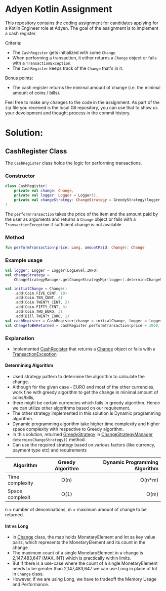 # Adyen Kotlin Assignment

This repository contains the coding assignment for candidates applying for a Kotlin Engineer role at Adyen.
The goal of the assignment is to implement a cash register.

Criteria:
- The `CashRegister` gets initialized with some `Change`.
- When performing a transaction, it either returns a `Change` object or fails with a `TransactionException`.
- The `CashRegister` keeps track of the `Change` that's in it.

Bonus points:
- The cash register returns the minimal amount of change (i.e. the minimal amount of coins / bills).

Feel free to make any changes to the code in the assignment.
As part of the zip file you received is the local Git repository, you can use that to show us your development and thought process in the commit history.

# Solution:

## CashRegister Class

The `CashRegister` class holds the logic for performing transactions.

### Constructor

```kotlin
class CashRegister(
    private val change: Change,
    private val logger: Logger = Logger(),
    private val changeStrategy: ChangeStrategy = GreedyStrategy(logger)
)
```
The `performTransaction` takes the price of the item and the amount paid by the user as arguments and returns a `Change` object or fails with a `TransactionException` if sufficient change is not available.

### Method
```kotlin
fun performTransaction(price: Long, amountPaid: Change): Change
```


### Example usage

```kotlin
val logger: Logger = Logger(LogLevel.INFO)
val changeStrategy =
    ChangeStrategyManager.getChangeStrategyMgr(logger).determineChangeStrategy()

val initialChange = Change()
    .add(Coin.FIVE_CENT, 10)
    .add(Coin.TEN_CENT, 4)
    .add(Coin.TWENTY_CENT, 2)
    .add(Coin.FIFTY_CENT, 3)
    .add(Coin.TWO_EURO, 3)
    .add(Bill.TWENTY_EURO, 1)
val cashRegister = CashRegister(change = initialChange, logger = logger, changeStrategy = changeStrategy)
val changeToBeReturned = cashRegister.performTransaction(price = 1000, amountPaid = Change().add(Bill.TWENTY_EURO, 1))
```

### Explanation
- Implemented [CashRegister](src/main/kotlin/CashRegister.kt) that returns a [Change](src/main/kotlin/money/Change.kt) object or fails with a [TransactionException](src/main/kotlin/money/exception/TransactionException.kt)

#### Determining Algorithm
- Used strategy pattern to determine the algorithm to calculate the change.
- Although for the given case - EURO and most of the other currencies, work fine with greedy algorithm to get the change in minimal amount of coins/bills,
- there might be certain currencies which fails in greedy algorithm. Hence we can utilize other algorithms based on our requirement.
- The other strategy implemented in this solution is Dynamic programming algorithm.
- Dynamic programming algorithm take higher time complexity and higher space complexity with respective to Greedy algorithm.
- In this solution, returned [GreedyStrategy](src/main/kotlin/money/strategy/GreedyStrategy.kt) in [ChangeStrategyManager](src/main/kotlin/money/strategy/ChangeStrategyManager.kt) `determineChangeStrategy()` method.
- Can use the required strategy based on various factors (like currency, payment type etc) and requirements

| Algorithm    |Greedy Algorithm|Dynamic Programming Algorithm|
| ------------- |:-------------:| -----:|
| Time complexity| O(n) | O(n*m) |
| Space complexit| O(1) | O(m)   |

n =  number of denominations, m =  maximum amount of change to be returned.

#### Int vs Long
- In [Change](src/main/kotlin/money/Change.kt) class, the map holds MonetaryElement and Int as key value pairs, which represents the MonetaryElement and its count in the change
- The maximum count of a single MonetaryElement in a change is 2,147,483,647 (MAX_INT) which is practically within limits.
- But if there is a use-case where the count of a single MonetaryElement needs to be greater than 2,147,483,647 we can use Long in place of Int in `Change` class.
- However, if we are using Long, we have to tradeoff the Memory Usage and Performance.
